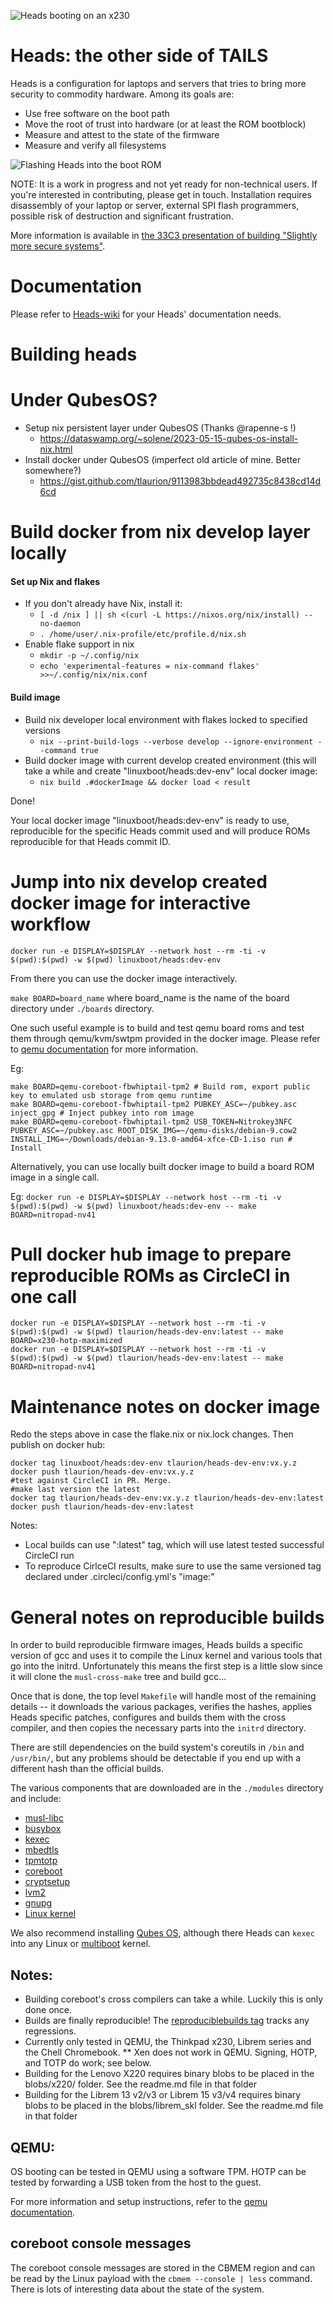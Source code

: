 ![Heads booting on an x230](https://user-images.githubusercontent.com/827570/156627927-7239a936-e7b1-4ffb-9329-1c422dc70266.jpeg)

Heads: the other side of TAILS
===

Heads is a configuration for laptops and servers that tries to bring
more security to commodity hardware.  Among its goals are:

* Use free software on the boot path
* Move the root of trust into hardware (or at least the ROM bootblock)
* Measure and attest to the state of the firmware
* Measure and verify all filesystems

![Flashing Heads into the boot ROM](https://farm1.staticflickr.com/553/30969183324_c31d8f2dee_z_d.jpg)

NOTE: It is a work in progress and not yet ready for non-technical users.
If you're interested in contributing, please get in touch.
Installation requires disassembly of your laptop or server,
external SPI flash programmers, possible risk of destruction and
significant frustration.

More information is available in [the 33C3 presentation of building "Slightly more secure systems"](https://trmm.net/Heads_33c3).

Documentation
===
Please refer to [Heads-wiki](https://osresearch.net) for your Heads' documentation needs.


Building heads
===

Under QubesOS?
====
* Setup nix persistent layer under QubesOS (Thanks @rapenne-s !)
  * https://dataswamp.org/~solene/2023-05-15-qubes-os-install-nix.html
* Install docker under QubesOS (imperfect old article of mine. Better somewhere?)
  * https://gist.github.com/tlaurion/9113983bbdead492735c8438cd14d6cd

Build docker from nix develop layer locally
====

#### Set up Nix and flakes  

* If you don't already have Nix, install it:  
    * `[ -d /nix ] || sh <(curl -L https://nixos.org/nix/install) --no-daemon`  
    * `. /home/user/.nix-profile/etc/profile.d/nix.sh`  
* Enable flake support in nix  
    * `mkdir -p ~/.config/nix`  
    * `echo 'experimental-features = nix-command flakes' >>~/.config/nix/nix.conf`  

#### Build image

* Build nix developer local environment with flakes locked to specified versions  
    * `nix --print-build-logs --verbose develop --ignore-environment --command true`  
* Build docker image with current develop created environment (this will take a while and create "linuxboot/heads:dev-env" local docker image:  
    * `nix build .#dockerImage && docker load < result` 

Done!

Your local docker image "linuxboot/heads:dev-env" is ready to use, reproducible for the specific Heads commit used and will produce ROMs reproducible for that Heads commit ID.

Jump into nix develop created docker image for interactive workflow
=====
`docker run -e DISPLAY=$DISPLAY --network host --rm -ti -v $(pwd):$(pwd) -w $(pwd) linuxboot/heads:dev-env`


From there you can use the docker image interactively.

`make BOARD=board_name` where board_name is the name of the board directory under `./boards` directory.


One such useful example is to build and test qemu board roms and test them through qemu/kvm/swtpm provided in the docker image. 
Please refer to [qemu documentation](targets/qemu.md) for more information.

Eg:
```
make BOARD=qemu-coreboot-fbwhiptail-tpm2 # Build rom, export public key to emulated usb storage from qemu runtime
make BOARD=qemu-coreboot-fbwhiptail-tpm2 PUBKEY_ASC=~/pubkey.asc inject_gpg # Inject pubkey into rom image
make BOARD=qemu-coreboot-fbwhiptail-tpm2 USB_TOKEN=Nitrokey3NFC PUBKEY_ASC=~/pubkey.asc ROOT_DISK_IMG=~/qemu-disks/debian-9.cow2 INSTALL_IMG=~/Downloads/debian-9.13.0-amd64-xfce-CD-1.iso run # Install
```

Alternatively, you can use locally built docker image to build a board ROM image in a single call.

Eg:
`docker run -e DISPLAY=$DISPLAY --network host --rm -ti -v $(pwd):$(pwd) -w $(pwd) linuxboot/heads:dev-env -- make BOARD=nitropad-nv41`


Pull docker hub image to prepare reproducible ROMs as CircleCI in one call
====
```
docker run -e DISPLAY=$DISPLAY --network host --rm -ti -v $(pwd):$(pwd) -w $(pwd) tlaurion/heads-dev-env:latest -- make BOARD=x230-hotp-maximized
docker run -e DISPLAY=$DISPLAY --network host --rm -ti -v $(pwd):$(pwd) -w $(pwd) tlaurion/heads-dev-env:latest -- make BOARD=nitropad-nv41
```

Maintenance notes on docker image
===
Redo the steps above in case the flake.nix or nix.lock changes. Then publish on docker hub:

```
docker tag linuxboot/heads:dev-env tlaurion/heads-dev-env:vx.y.z
docker push tlaurion/heads-dev-env:vx.y.z
#test against CircleCI in PR. Merge.
#make last version the latest
docker tag tlaurion/heads-dev-env:vx.y.z tlaurion/heads-dev-env:latest
docker push tlaurion/heads-dev-env:latest
```

Notes:
- Local builds can use ":latest" tag, which will use latest tested successful CircleCI run
- To reproduce CirlceCI results, make sure to use the same versioned tag declared under .circleci/config.yml's "image:" 



General notes on reproducible builds
===
In order to build reproducible firmware images, Heads builds a specific
version of gcc and uses it to compile the Linux kernel and various tools
that go into the initrd.  Unfortunately this means the first step is a
little slow since it will clone the `musl-cross-make` tree and build gcc...

Once that is done, the top level `Makefile` will handle most of the
remaining details -- it downloads the various packages, verifies the
hashes, applies Heads specific patches, configures and builds them
with the cross compiler, and then copies the necessary parts into
the `initrd` directory.

There are still dependencies on the build system's coreutils in
`/bin` and `/usr/bin/`, but any problems should be detectable if you
end up with a different hash than the official builds.

The various components that are downloaded are in the `./modules`
directory and include:

* [musl-libc](https://www.musl-libc.org/)
* [busybox](https://busybox.net/)
* [kexec](https://wiki.archlinux.org/index.php/kexec)
* [mbedtls](https://tls.mbed.org/)
* [tpmtotp](https://trmm.net/Tpmtotp)
* [coreboot](https://www.coreboot.org/)
* [cryptsetup](https://gitlab.com/cryptsetup/cryptsetup)
* [lvm2](https://sourceware.org/lvm2/)
* [gnupg](https://www.gnupg.org/)
* [Linux kernel](https://kernel.org)

We also recommend installing [Qubes OS](https://www.qubes-os.org/),
although there Heads can `kexec` into any Linux or
[multiboot](https://www.gnu.org/software/grub/manual/multiboot/multiboot.html)
kernel.

Notes:
---

* Building coreboot's cross compilers can take a while.  Luckily this is only done once.
* Builds are finally reproducible! The [reproduciblebuilds tag](https://github.com/osresearch/heads/issues?q=is%3Aopen+is%3Aissue+milestone%3Areproduciblebuilds) tracks any regressions.
* Currently only tested in QEMU, the Thinkpad x230, Librem series and the Chell Chromebook.
** Xen does not work in QEMU.  Signing, HOTP, and TOTP do work; see below.
* Building for the Lenovo X220 requires binary blobs to be placed in the blobs/x220/ folder.
See the readme.md file in that folder
* Building for the Librem 13 v2/v3 or Librem 15 v3/v4 requires binary blobs to be placed in
the blobs/librem_skl folder. See the readme.md file in that folder

QEMU:
---

OS booting can be tested in QEMU using a software TPM.  HOTP can be tested by forwarding a USB token from the host to the guest.

For more information and setup instructions, refer to the [qemu documentation](targets/qemu.md).

coreboot console messages
---
The coreboot console messages are stored in the CBMEM region
and can be read by the Linux payload with the `cbmem --console | less`
command.  There is lots of interesting data about the state of the
system.
